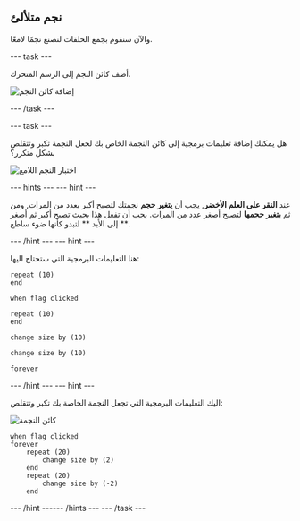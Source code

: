 ## نجم متلألئ

والآن سنقوم بجمع الحلقات لنصنع نجمًا لامعًا.

--- task ---

أضف كائن النجم إلى الرسم المتحرك.

![إضافة كائن النجم](images/space-star-sprite.png)

--- /task ---

--- task ---

هل يمكنك إضافة تعليمات برمجية إلى كائن النجمة الخاص بك لجعل النجمة تكبر وتتقلص بشكل متكرر؟

![اختبار النجم اللامع](images/sprite-star.png)

--- hints ---
 --- hint ---

عند **النقر على العلم الأخضر**, يجب أن **يتغير حجم** نجمتك لتصبح أكبر بعدد من المرات, ومن ثم **يتغير حجمها** لتصبح أصغر عدد من المرات. يجب أن تفعل هذا بحيث تصبح أكبر ثم أصغر ** إلى الأبد ** لتبدو كأنها ضوء ساطع.

--- /hint --- --- hint ---

هنا التعليمات البرمجية التي ستحتاج اليها:

```blocks3
repeat (10)
end

when flag clicked

repeat (10)
end

change size by (10)

change size by (10)

forever
```

--- /hint --- --- hint ---

اليك التعليمات البرمجية التي تجعل النجمة الخاصة بك تكبر وتتقلص:

![كائن النجمة](images/sprite-star.png)

```blocks3
when flag clicked
forever
    repeat (20)
        change size by (2)
    end
    repeat (20)
        change size by (-2)
    end
```

--- /hint ------ /hints --- --- /task ---